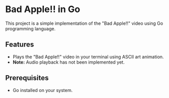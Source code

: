 # Bad Apple!! in Go

This project is a simple implementation of the "Bad Apple!!" video using Go programming language.

## Features

- Plays the "Bad Apple!!" video in your terminal using ASCII art animation.
- **Note:** Audio playback has not been implemented yet.

## Prerequisites

- Go installed on your system.


